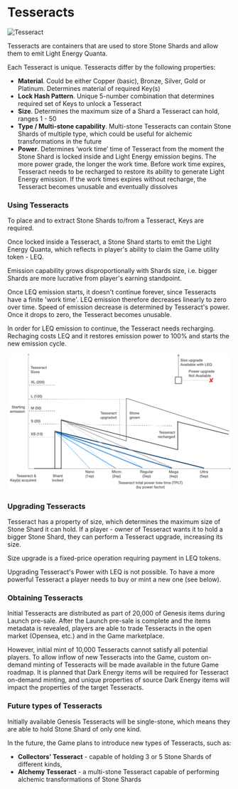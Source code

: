 # Tesseracts

![Tesseract](<../../.gitbook/assets/tess\_blue (1).png>)

Tesseracts are containers that are used to store Stone Shards and allow them to emit Light Energy Quanta.&#x20;

Each Tesseract is unique. Tesseracts differ by the following properties:&#x20;

* **Material**. Could be either Copper (basic), Bronze, Silver, Gold or Platinum. Determines material of required Key(s)&#x20;
* **Lock Hash Pattern**. Unique 5-number combination that determines required set of Keys to unlock a Tesseract&#x20;
* **Size**. Determines the maximum size of a Shard a Tesseract can hold, ranges 1 - 50&#x20;
* **Type / Multi-stone capability**. Multi-stone Tesseracts can contain Stone Shards of multiple type, which could be useful for alchemic transformations in the future&#x20;
* **Power**. Determines ‘work time’ time of Tesseract from the moment the Stone Shard is locked inside and Light Energy emission begins. The more power grade, the longer the work time. Before work time expires, Tesseract needs to be recharged to restore its ability to generate Light Energy emission. If the work times expires without recharge, the Tesseract becomes unusable and eventually dissolves&#x20;

### Using Tesseracts

To place and to extract Stone Shards to/from a Tesseract, Keys are required.

Once locked inside a Tesseract, a Stone Shard starts to emit the Light Energy Quanta, which reflects in player's ability to claim the Game utility token - LEQ.&#x20;

Emission capability grows disproportionally with Shards size, i.e. bigger Shards are more lucrative from player's earning standpoint.

Once LEQ emission starts, it doesn't continue forever, since Tesseracts have a finite 'work time'. LEQ emission therefore decreases linearly to zero over time. Speed of emission decrease is determined by Tesseract's power. Once it drops to zero, the Tesseract becomes unusable.&#x20;

In order for LEQ emission to continue, the Tesseract needs recharging. Rechaging costs LEQ and it restores emission power to 100% and starts the new emission cycle.

![LEQ emissions depending on Tesseract properties](<../../.gitbook/assets/image (3).png>)

### Upgrading Tesseracts

Tesseract has a property of size, which determines the maximum size of Stone Shard it can hold. If a player - owner of Tesseract wants it to hold a bigger Stone Shard, they can perform a Tesseract upgrade, increasing its size.&#x20;

Size upgrade is a fixed-price operation requiring payment in LEQ tokens.

Upgrading Tesseract's Power with LEQ is not possible. To have a more powerful Tesseract a player needs to buy or mint a new one (see below).

### Obtaining Tesseracts

Initial Tesseracts are distributed as part of 20,000 of Genesis items during Launch pre-sale. After the Launch pre-sale is complete and the items metadata is revealed, players are able to trade Tesseracts in the open market (Opensea, etc.) and in the Game marketplace.&#x20;

However, initial mint of 10,000 Tesseracts cannot satisfy all potential players. To allow inflow of new Tesseracts into the Game, custom on-demand minting of Tesseracts will be made available in the future Game roadmap. It is planned that Dark Energy items will be required for Tesseract on-demand minting, and unique properties of source Dark Energy items will impact the properties of the target Tesseracts.

### Future types of Tesseracts

Initially available Genesis Tesseracts will be single-stone, which means they are able to hold Stone Shard of only one kind.

In the future, the Game plans to introduce new types of Tesseracts, such as:

* **Collectors' Tesseract** - capable of holding 3 or 5 Stone Shards of different kinds,
* **Alchemy Tesseract** - a multi-stone Tesseract capable of performing alchemic transformations of Stone Shards
